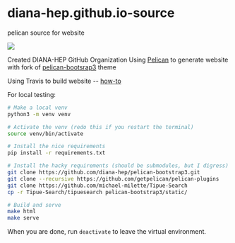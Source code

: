 # diana-hep.github.io-source
pelican source for website

![](https://travis-ci.org/diana-hep/diana-hep.github.io-source.svg?branch=master)


Created DIANA-HEP GitHub Organization
Using [Pelican](http://getpelican.com/) to generate website with fork of [pelican-bootsrap3](https://github.com/diana-hep/pelican-bootstrap3) theme

Using Travis to build website -- [how-to](http://zonca.github.io/2013/09/automatically-build-pelican-and-publish-to-github-pages.html)



For local testing:

```bash
# Make a local venv
python3 -m venv venv

# Activate the venv (redo this if you restart the terminal)
source venv/bin/activate

# Install the nice requirements
pip install -r requirements.txt

# Install the hacky requirements (should be submodules, but I digress)
git clone https://github.com/diana-hep/pelican-bootstrap3.git
git clone --recursive https://github.com/getpelican/pelican-plugins
git clone https://github.com/michael-milette/Tipue-Search
cp -r Tipue-Search/tipuesearch pelican-bootstrap3/static/

# Build and serve
make html
make serve
```

When you are done, run `deactivate` to leave the virtual environment.

